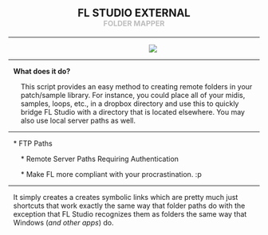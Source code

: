 <h2 style="text-align:center;width:100%;">FL STUDIO EXTERNAL <div style="font-size:11pt!important;color:rgba(0,0,0,0.25)!important;">FOLDER MAPPER</div></h2>
<hr></hr>
<p style="display:block;width:100%;text-align:center;"><img style="padding-left:15%;" src="https://i.imgur.com/lWHLgrl.png"/></p>
<hr></hr>
<p style="padding-left:10px;"><strong>What does it do?</strong></p>
<p style="padding-left:25px;">This script provides an easy method to creating remote folders
in your patch/sample library. For instance, you could place all
of your midis, samples, loops, etc., in a dropbox directory and
use this to quickly bridge FL Studio with a directory that is
located elsewhere. You may also use local server paths as well.</p>
<hr></hr>
<p style="padding-left:10px;><strong>What does it NOT do?</strong></p>
<p style="padding-left:25px;">* FTP Paths</p>
<p style="padding-left:25px;">* Remote Server Paths Requiring Authentication</p>
<p style="padding-left:25px;">* Make FL more compliant with your procrastination. :p</p>
<hr></hr>	
<p style="padding-left:10px;><strong>How does it work?</strong></p>
<p style="padding-left:25px;">It simply creates a creates symbolic links which are pretty
much just shortcuts that work exactly the same way that folder
paths do with the exception that FL Studio recognizes them as
folders the same way that Windows (<i>and other apps</i>) do.</p>
